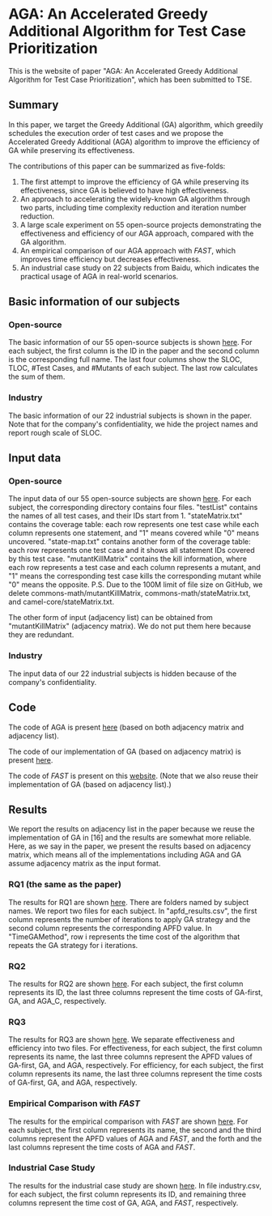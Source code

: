 # AGA: An Accelerated Greedy Additional Algorithm for Test Case Prioritization

This is the website of paper "AGA: An Accelerated Greedy Additional Algorithm for Test Case Prioritization", which has been submitted to TSE.

## Summary

In this paper, we target the Greedy Additional (GA) algorithm, which greedily schedules the execution order of test cases and we propose the Accelerated Greedy Additional (AGA) algorithm to improve the efficiency of GA while preserving its effectiveness. 

The contributions of this paper can be summarized as five-folds:

1. The first attempt to improve the efficiency of GA while preserving its effectiveness, since GA is believed to have high effectiveness.
2. An approach to accelerating the widely-known GA algorithm through two parts, including time complexity reduction and iteration number reduction.
3. A large scale experiment on 55 open-source projects demonstrating the effectiveness and efficiency of our AGA approach, compared with the GA algorithm.
4. An empirical comparison of our AGA approach with *FAST*, which improves time efficiency but decreases effectiveness.
5. An industrial case study on 22 subjects from Baidu, which indicates the practical usage of AGA in real-world scenarios.



## Basic information of our subjects

### Open-source

The basic information of our 55 open-source subjects is shown [here](Basic_Information/opensource.pdf). For each subject, the first column is the ID in the paper and the second column is the corresponding full name. The last four columns show the SLOC, TLOC, #Test Cases, and #Mutants of each subject. The last row calculates the sum of them.

### Industry

The basic information of our 22 industrial subjects is shown in the paper. Note that for the company's confidentiality, we hide the project names and report rough scale of SLOC.

## Input data

### Open-source

The input data of our 55 open-source subjects are shown [here](Input_Data/opensource/). For each subject, the corresponding directory contains four files. "testList" contains the names of all test cases, and their IDs start from 1. "stateMatrix.txt" contains the coverage table: each row represents one test case while each column represents one statement, and "1" means covered while "0" means uncovered. "state-map.txt" contains another form of the coverage table: each row represents one test case and it shows all statement IDs covered by this test case. "mutantKillMatrix" contains the kill information, where each row represents a test case and each column represents a mutant, and "1" means the corresponding test case kills the corresponding mutant while "0" means the opposite. P.S. Due to the 100M limit of file size on GitHub, we delete commons-math/mutantKillMatrix, commons-math/stateMatrix.txt, and camel-core/stateMatrix.txt.

The other form of input (adjacency list) can be obtained from "mutantKillMatrix" (adjacency matrix). We do not put them here because they are redundant.

### Industry

The input data of our 22 industrial subjects is hidden because of the company's confidentiality.



## Code

The code of AGA is present [here](Code/AGA.py) (based on both adjacency matrix and adjacency list).

The code of our implementation of GA (based on adjacency matrix) is present [here](Code/GA.py).

The code of *FAST* is present on this [website](https://github.com/icse18-FAST/FAST). (Note that we also reuse their implementation of GA (based on adjacency list).)



## Results

We report the results on adjacency list in the paper because we reuse the implementation of GA in [16] and the results are somewhat more reliable. Here, as we say in the paper, we present the results based on adjacency matrix, which means all of the implementations including AGA and GA assume adjacency matrix as the input format.

### RQ1 (the same as the paper)

The results for RQ1 are shown [here](Results/RQ1/). There are folders named by subject names. We report two files for each subject. In "apfd_results.csv", the first column represents the number of iterations to apply GA strategy and the second column represents the corresponding APFD value. In "TimeGAMethod", row i represents the time cost of the algorithm that repeats the GA strategy for i iterations.

### RQ2

The results for RQ2 are shown [here](Results/RQ2/). For each subject, the first column represents its ID, the last three columns represent the time costs of GA-first, GA, and AGA_C, respectively.

### RQ3

The results for RQ3 are shown [here](Results/RQ3/). We separate effectiveness and efficiency into two files. For effectiveness, for each subject, the first column represents its name, the last three columns represent the APFD values of GA-first, GA, and AGA, respectively. For efficiency, for each subject, the first column represents its name, the last three columns represent the time costs of GA-first, GA, and AGA, respectively.

### Empirical Comparison with *FAST*

The results for the empirical comparison with *FAST* are shown [here](Results/FAST/). For each subject, the first column represents its name, the second and the third columns represent the APFD values of AGA and *FAST*, and the forth and the last columns represent the time costs of AGA and *FAST*.

### Industrial Case Study

The results for the industrial case study are shown [here](Results/Industry). In file industry.csv, for each subject, the first column represents its ID, and remaining three columns represent the time cost of GA, AGA, and *FAST*, respectively.









